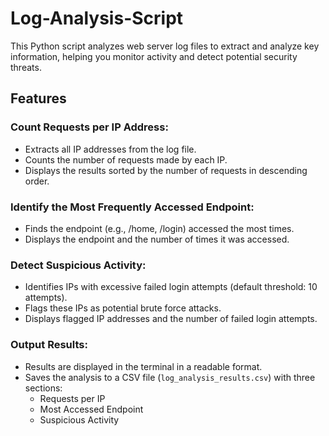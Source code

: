 # Log-Analysis-Script
This Python script analyzes web server log files to extract and analyze key information, helping you monitor activity and detect potential security threats.

## Features

### Count Requests per IP Address:
- Extracts all IP addresses from the log file.
- Counts the number of requests made by each IP.
- Displays the results sorted by the number of requests in descending order.

### Identify the Most Frequently Accessed Endpoint:
- Finds the endpoint (e.g., /home, /login) accessed the most times.
- Displays the endpoint and the number of times it was accessed.

### Detect Suspicious Activity:
- Identifies IPs with excessive failed login attempts (default threshold: 10 attempts).
- Flags these IPs as potential brute force attacks.
- Displays flagged IP addresses and the number of failed login attempts.

### Output Results:
- Results are displayed in the terminal in a readable format.
- Saves the analysis to a CSV file (`log_analysis_results.csv`) with three sections:
  - Requests per IP
  - Most Accessed Endpoint
  - Suspicious Activity
